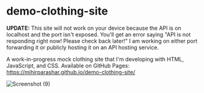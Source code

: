# demo-clothing-site
**UPDATE:** This site will not work on your device because the API is on localhost and the port isn't exposed. You'll get an error saying "API is not responding right now! Please check back later!" I am working on either port forwarding it or publicly hosting it on an API hosting service.

A work-in-progress mock clothing site that I'm developing with HTML, JavaScript, and CSS.
Available on GitHub Pages: https://mihirparashar.github.io/demo-clothing-site/

![Screenshot (9)](https://github.com/user-attachments/assets/e9847981-6ddb-460b-bd14-efe9d2e55ac9)
